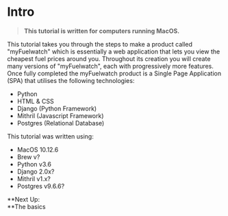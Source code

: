 # Intro

> **This tutorial is written for computers running MacOS.**

This tutorial takes you through the steps to make a product called "myFuelwatch" which is essentially a web application that lets you view the cheapest fuel prices around you. Throughout its creation you will create many versions of "myFuelwatch", each with progressively more features. Once fully completed the myFuelwatch product is a Single Page Application \(SPA\) that utilises the following technologies:

* Python
* HTML & CSS
* Django \(Python Framework\)
* Mithril \(Javascript Framework\)
* Postgres \(Relational Database\)

This tutorial was written using:

* MacOS 10.12.6
* Brew v?
* Python v3.6
* Django 2.0x?
* Mithril v1.x?
* Postgres v9.6.6?

**Next Up:   
**The basics

